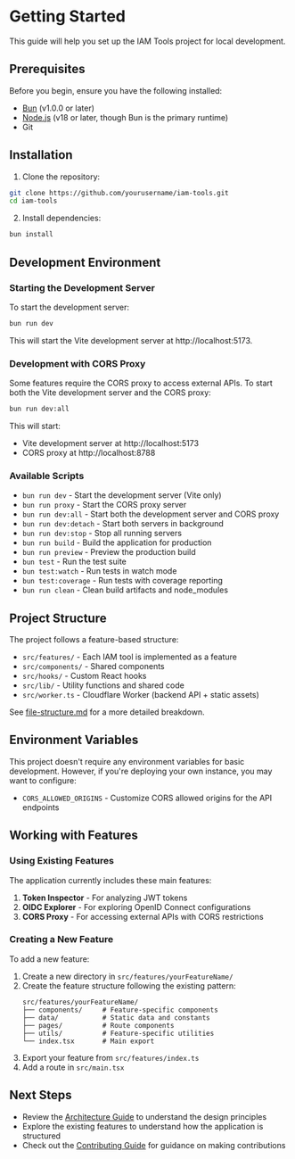 # Getting Started

This guide will help you set up the IAM Tools project for local development.

## Prerequisites

Before you begin, ensure you have the following installed:

- [Bun](https://bun.sh/) (v1.0.0 or later)
- [Node.js](https://nodejs.org/) (v18 or later, though Bun is the primary runtime)
- Git

## Installation

1. Clone the repository:

```bash
git clone https://github.com/yourusername/iam-tools.git
cd iam-tools
```

2. Install dependencies:

```bash
bun install
```

## Development Environment

### Starting the Development Server

To start the development server:

```bash
bun run dev
```

This will start the Vite development server at http://localhost:5173.

### Development with CORS Proxy

Some features require the CORS proxy to access external APIs. To start both the Vite development server and the CORS proxy:

```bash
bun run dev:all
```

This will start:

- Vite development server at http://localhost:5173
- CORS proxy at http://localhost:8788

### Available Scripts

- `bun run dev` - Start the development server (Vite only)
- `bun run proxy` - Start the CORS proxy server
- `bun run dev:all` - Start both the development server and CORS proxy
- `bun run dev:detach` - Start both servers in background
- `bun run dev:stop` - Stop all running servers
- `bun run build` - Build the application for production
- `bun run preview` - Preview the production build
- `bun test` - Run the test suite
- `bun test:watch` - Run tests in watch mode
- `bun test:coverage` - Run tests with coverage reporting
- `bun run clean` - Clean build artifacts and node_modules

## Project Structure

The project follows a feature-based structure:

- `src/features/` - Each IAM tool is implemented as a feature
- `src/components/` - Shared components
- `src/hooks/` - Custom React hooks
- `src/lib/` - Utility functions and shared code
- `src/worker.ts` - Cloudflare Worker (backend API + static assets)

See [file-structure.md](./file-structure.md) for a more detailed breakdown.

## Environment Variables

This project doesn't require any environment variables for basic development. However, if you're deploying your own instance, you may want to configure:

- `CORS_ALLOWED_ORIGINS` - Customize CORS allowed origins for the API endpoints

## Working with Features

### Using Existing Features

The application currently includes these main features:

1. **Token Inspector** - For analyzing JWT tokens
2. **OIDC Explorer** - For exploring OpenID Connect configurations
3. **CORS Proxy** - For accessing external APIs with CORS restrictions

### Creating a New Feature

To add a new feature:

1. Create a new directory in `src/features/yourFeatureName/`
2. Create the feature structure following the existing pattern:
   ```
   src/features/yourFeatureName/
   ├── components/     # Feature-specific components
   ├── data/           # Static data and constants
   ├── pages/          # Route components
   ├── utils/          # Feature-specific utilities
   └── index.tsx       # Main export
   ```
3. Export your feature from `src/features/index.ts`
4. Add a route in `src/main.tsx`

## Next Steps

- Review the [Architecture Guide](./architecture.md) to understand the design principles
- Explore the existing features to understand how the application is structured
- Check out the [Contributing Guide](./contributing.md) for guidance on making contributions
